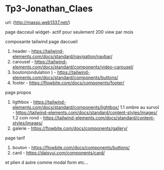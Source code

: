 # Tp3-Jonathan_Claes

url: (http://masso.web1337.net/)

page dacceuil
    widget- actif pour seulement 200 view par mois 

composante tailwind
page daccueil
1. header - https://tailwind-elements.com/docs/standard/navigation/navbar/
2. carousel - https://tailwind-elements.com/docs/standard/components/video-carousel/
3. bouton(ondulation ) - https://tailwind-elements.com/docs/standard/components/buttons/
4. footer - https://flowbite.com/docs/components/footer/

page propos 
1. ligthbox - https://tailwind-elements.com/docs/standard/components/lightbox/
1.1 ombre au survol - https://tailwind-elements.com/docs/standard/content-styles/images/
1.2 coin rond - https://tailwind-elements.com/docs/standard/content-styles/images/
2. galerie - https://flowbite.com/docs/components/gallery/

page tarif
1. bouton - https://flowbite.com/docs/components/buttons/
2. card - https://daisyui.com/components/card/

et plien d autre comme modal form etc...